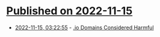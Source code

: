# [Published on 2022-11-15](index.md)

* [2022-11-15, 03:22:55](https://news.ycombinator.com/item?id=33604864) - [.io Domains Considered Harmful](https://j3s.sh/thought/.io-domains-considered-harmful.html)
